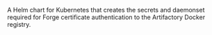 A Helm chart for Kubernetes that creates the secrets and daemonset required for Forge certificate authentication to the Artifactory Docker registry.
